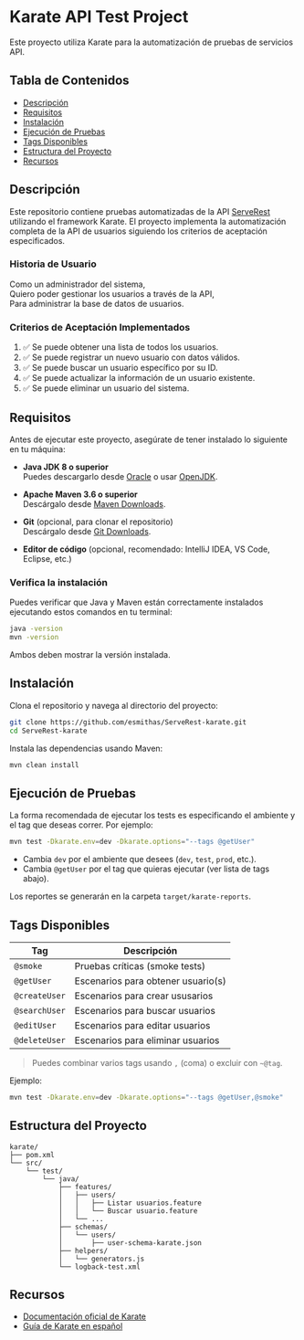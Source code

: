 # Karate API Test Project

Este proyecto utiliza Karate para la automatización de pruebas de servicios API.

## Tabla de Contenidos

- [Descripción](#descripción)
- [Requisitos](#requisitos)
- [Instalación](#instalación)
- [Ejecución de Pruebas](#ejecución-de-pruebas)
- [Tags Disponibles](#tags-disponibles)
- [Estructura del Proyecto](#estructura-del-proyecto)
- [Recursos](#recursos)

## Descripción

Este repositorio contiene pruebas automatizadas de la API [ServeRest](https://serverest.dev/) utilizando el framework
Karate. El proyecto implementa la automatización completa de la API de usuarios siguiendo los criterios de aceptación
especificados.

### Historia de Usuario

Como un administrador del sistema,  
Quiero poder gestionar los usuarios a través de la API,  
Para administrar la base de datos de usuarios.

### Criterios de Aceptación Implementados

1. ✅ Se puede obtener una lista de todos los usuarios.
2. ✅ Se puede registrar un nuevo usuario con datos válidos.
3. ✅ Se puede buscar un usuario específico por su ID.
4. ✅ Se puede actualizar la información de un usuario existente.
5. ✅ Se puede eliminar un usuario del sistema.

## Requisitos

Antes de ejecutar este proyecto, asegúrate de tener instalado lo siguiente en tu máquina:

- **Java JDK 8 o superior**  
  Puedes descargarlo desde [Oracle](https://www.oracle.com/java/technologies/downloads/) o
  usar [OpenJDK](https://adoptopenjdk.net/).

- **Apache Maven 3.6 o superior**  
  Descárgalo desde [Maven Downloads](https://maven.apache.org/download.cgi).

- **Git** (opcional, para clonar el repositorio)  
  Descárgalo desde [Git Downloads](https://git-scm.com/downloads).

- **Editor de código** (opcional, recomendado: IntelliJ IDEA, VS Code, Eclipse, etc.)

### Verifica la instalación

Puedes verificar que Java y Maven están correctamente instalados ejecutando estos comandos en tu terminal:

```bash
java -version
mvn -version
```

Ambos deben mostrar la versión instalada.

## Instalación

Clona el repositorio y navega al directorio del proyecto:

```bash
git clone https://github.com/esmithas/ServeRest-karate.git
cd ServeRest-karate
```

Instala las dependencias usando Maven:

```bash
mvn clean install
```

## Ejecución de Pruebas

La forma recomendada de ejecutar los tests es especificando el ambiente y el tag que deseas correr. Por ejemplo:

```bash
mvn test -Dkarate.env=dev -Dkarate.options="--tags @getUser"
```

- Cambia `dev` por el ambiente que desees (`dev`, `test`, `prod`, etc.).
- Cambia `@getUser` por el tag que quieras ejecutar (ver lista de tags abajo).

Los reportes se generarán en la carpeta `target/karate-reports`.

## Tags Disponibles

| Tag           | Descripción                        |
|---------------|------------------------------------|
| `@smoke`      | Pruebas críticas (smoke tests)     |
| `@getUser`    | Escenarios para obtener usuario(s) |
| `@createUser` | Escenarios para crear ususarios    |
| `@searchUser` | Escenarios para buscar usuarios    |
| `@editUser`   | Escenarios para editar usuarios    |
| `@deleteUser` | Escenarios para eliminar usuarios  |

> Puedes combinar varios tags usando `,` (coma) o excluir con `~@tag`.

Ejemplo:

```bash
mvn test -Dkarate.env=dev -Dkarate.options="--tags @getUser,@smoke"
```

## Estructura del Proyecto

```
karate/
├── pom.xml
└── src/
    └── test/
        └── java/
            ├── features/
            │   ├── users/
            │   │   ├── Listar usuarios.feature
            │   │   └── Buscar usuario.feature
            │   └── ...
            ├── schemas/
            │   └── users/
            │       ├── user-schema-karate.json
            ├── helpers/
            │   └── generators.js
            └── logback-test.xml
```

## Recursos

- [Documentación oficial de Karate](https://karatelabs.github.io/karate/)
- [Guía de Karate en español](https://karatelabs.github.io/karate/#karate-in-spanish) 